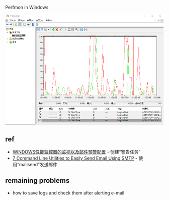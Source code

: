 Perfmon in Windows

![](./img/perfmon.png)


## ref
- [WINDOWS性能监控器的监视以及邮件预警配置](https://www.skyarch.cn/blog/windows/monitor-perfmon-tool/) - 创建“警告任务”
- [7 Command Line Utilities to Easily Send Email Using SMTP](https://www.raymond.cc/blog/sending-email-using-command-line-useful-for-downtime-alert-notification/) - 使用“mailsend”发送邮件

## remaining problems
- how to save logs and check them after alerting e-mail